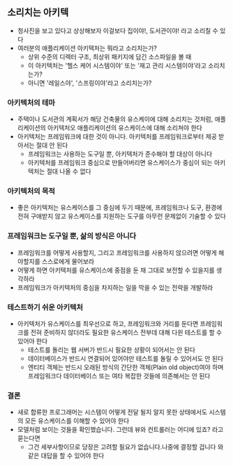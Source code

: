 ## 소리치는 아키텍

- 청사진을 보고 있다고 상상해보자 이걸보다 집이야!, 도서관이야! 라고 소리칠 수 있다
- 여러분의 애플리케이션 아키텍처는 뭐라고 소리치는가?
    - 상위 수준의 디렉터 구조, 최상위 패키지에 담긴 소스파일을 볼 때
    - 이 아키텍처는 '헬스 케어 시스템이야' 또는 '재고 관리 시스템이야'라고 소리치는가?
    - 아니면 '레일스야', '스프링이야'라고 소리치는가?

### 아키텍처의 테마

- 주택이나 도서관의 계획서가 해당 건축물의 유스케이에 대해 소리치는 것처럼, 애플리케이션의 아키텍처오 애플리케이션의 유스케이스에 대해 소리쳐야 한다
- 아키텍처는 프레임워크에 대한 것이 아니다. 아키텍처를 프레임워크로부터 제공 받아서는 절대 안 된다
    - 프레임워크는 사용하는 도구일 뿐, 아키텍처가 준수해야 할 대상이 아니다
    - 아키텍처를 프레임워크 중심으로 만들어버리면 유스케이스가 중심이 되는 아키텍처는 절대 나올 수 없다

### 아키텍처의 목적

- 좋은 아키텍처는 유스케이스를 그 중심에 두기 때문에, 프레임워크나 도구, 환경에 전혀 구애받지 않고 유스케이스를 지원하는 도구를 아무런 문제없이 기술할 수 있다

### 프레임워크는 도구일 뿐, 삶의 방식은 아니다

- 프레임워크를 어떻게 사용할지, 그리고 프레임워크를 사용하지 않으려면 어떻게 해야할지를 스스로에게 물어보라
- 어떻게 하면 아키텍처를 유스케이스에 중점을 둔 채 그대로 보전할 수 있을지를 생각하라
- 프레임워크가 아키텍처의 중심을 차지하는 일을 막을 수 있는 전략을 개발하라

### 테스트하기 쉬운 아키텍처

- 아키텍처가 유스케이스를 최우선으로 하고, 프레임워크와 거리를 둔다면 프레임워크를 전혀 준비하지 않더라도 필요한 유스케이스 전부데 대해 다윈 테스트를 할 수 있어야 한다
    - 테스트를 돌리는 웹 서버가 반드시 필요한 상황이 되어서는 안 된다
    - 데이터베이스가 반드시 연결되어 있어야만 테스트를 돌릴 수 있어서도 안 된다
    - 엔티티 객체는 반드시 오래된 방식의 간단한 객체(Plain old object)여야 하며 프레임워크다 데이터베이스 또는 여타 복잡한 것들에 의존해서는 안 된다

### 결론

- 새로 합류한 프로그래머는 시스템이 어떻게 전달 될지 알지 못한 상태에서도 시스템의 모든 유스케이스를 이해할 수 있어야 한다
- 모델처럼 보이는 것들을 확인했습니다. 그런데 뷰와 컨트롤러는 어디에 있죠? 라고 묻는다면
    - 그건 세부사항이므로 당장은 고려할 필요가 없습니다.나중에 결정할 겁니다 와 같은 대답을 할 수 있어야 한다 